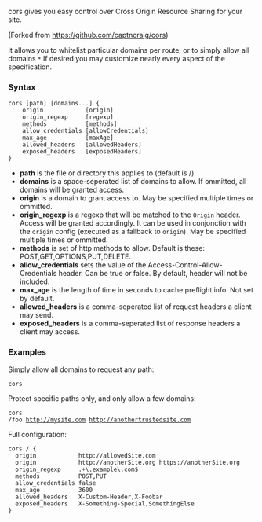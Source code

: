 
cors gives you easy control over Cross Origin Resource Sharing for your site.

(Forked from https://github.com/captncraig/cors)

It allows you to whitelist particular domains per route, or to simply allow all domains `*` If desired you may customize nearly every aspect of the specification.

### Syntax

```
cors [path] [domains...] {
	origin            [origin]
	origin_regexp     [regexp]
	methods           [methods]
	allow_credentials [allowCredentials]
	max_age           [maxAge]
	allowed_headers   [allowedHeaders]
	exposed_headers   [exposedHeaders]
}
```

*   **path** is the file or directory this applies to (default is /).
*   **domains** is a space-seperated list of domains to allow. If ommitted, all domains will be granted access.
*   **origin** is a domain to grant access to. May be specified multiple times or ommitted.
*   **origin_regexp** is a regexp that will be matched to the `Origin` header. Access will be granted accordingly. It can be used in conjonction with the `origin` config (executed as a fallback to `origin`). May be specified multiple times or ommitted.
*   **methods** is set of http methods to allow. Default is these: POST,GET,OPTIONS,PUT,DELETE.
*   **allow_credentials** sets the value of the Access-Control-Allow-Credentials header. Can be true or false. By default, header will not be included.
*   **max_age** is the length of time in seconds to cache preflight info. Not set by default.
*   **allowed_headers** is a comma-seperated list of request headers a client may send.
*   **exposed_headers** is a comma-seperated list of response headers a client may access.

### Examples

Simply allow all domains to request any path:

<code class="block"><span class="hl-directive">cors</span></code>

Protect specific paths only, and only allow a few domains:

<code class="block"><span class="hl-directive">cors</span> <span class="hl-arg">/foo http://mysite.com http://anothertrustedsite.com</span></code>

Full configuration:

```
cors / {
  origin            http://allowedSite.com
  origin            http://anotherSite.org https://anotherSite.org
  origin_regexp     .+\.example\.com$
  methods           POST,PUT
  allow_credentials false
  max_age           3600
  allowed_headers   X-Custom-Header,X-Foobar
  exposed_headers   X-Something-Special,SomethingElse
}
```
